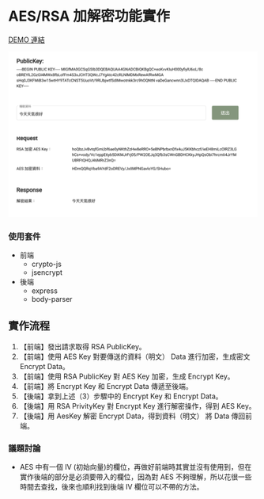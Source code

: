 # AES/RSA 加解密功能實作

[DEMO 連結](https://miahsuwork.github.io/angular-tdx/#/other)

![AES/RSA 加解密功能實作](https://github.com/miahsuwork/angular-tdx/blob/master/src/assets/images/introduce/project2.png)

### 使用套件

- 前端
  - crypto-js
  - jsencrypt
- 後端
  - express
  - body-parser

## 實作流程

1. 【前端】發出請求取得 RSA PublicKey。
2. 【前端】使用 AES Key 對要傳送的資料（明文） Data 進行加密，生成密文 Encrypt Data。
3. 【前端】使用 RSA PublicKey 對 AES Key 加密，生成 Encrypt Key。
4. 【前端】將 Encrypt Key 和 Encrypt Data 傳遞至後端。
5. 【後端】拿到上述（3）步驟中的 Encrypt Key 和 Encrypt Data。
6. 【後端】用 RSA PrivityKey 對 Encrypt Key 進行解密操作，得到 AES Key。
7. 【後端】用 AesKey 解密 Encrypt Data，得到資料（明文） 將 Data 傳回前端。

### 議題討論

- AES 中有一個 IV (初始向量)的欄位，再做好前端時其實並沒有使用到，但在實作後端的部分是必須要帶入的欄位，因為對 AES 不夠理解，所以花很一些時間去查找，後來也順利找到後端 IV 欄位可以不帶的方法。

